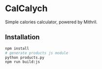CalCalych
=========

Simple calories calculator, powered by Mithril.


Installation
------------

``` sh
npm install
# generate products js module
python products.py
npm run build:js
